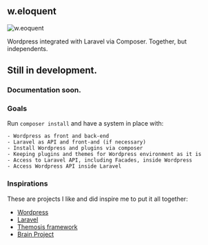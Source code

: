 w.eloquent
------------------
![w.eoquent](https://github.com/bruno-barros/w.eloquent/blob/master/src/themes/base/screenshot.png)

Wordpress integrated with Laravel via Composer. Together, but independents.

## Still in development.
### Documentation soon.

### Goals
Run `composer install` and have a system in place with:

	- Wordpress as front and back-end
	- Laravel as API and front-and (if necessary)
	- Install Wordpress and plugins via composer
	- Keeping plugins and themes for Wordpress environment as it is 
	- Access to Laravel API, including Facades, inside Wordpress
	- Access Wordpress API inside Laravel
	
	
### Inspirations
These are projects I like and did inspire me to put it all together:

- [Wordpress](https://wordpress.org/)
- [Laravel](http://laravel.com/)
- [Themosis framework](http://framework.themosis.com/)
- [Brain Project](http://giuseppe-mazzapica.github.io/Brain)